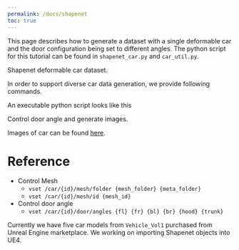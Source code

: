 ```yaml
---
permalink: /docs/shapenet
toc: true
---
```


This page describes how to generate a dataset with a single deformable car and the door configuration being set to different angles. The python script for this tutorial can be found in `shapenet_car.py` and `car_util.py`.

Shapenet deformable car dataset.

In order to support diverse car data generation, we provide following commands.

An executable python script looks like this

Control door angle and generate images.


Images of car can be found [here](https://drive.google.com/open?id=1dTC7eRrADMw2_s3_nm4z8OkTpvHL72iO).

# Reference

- Control Mesh
    - `vset /car/{id}/mesh/folder {mesh_folder} {meta_folder}`
    - `vset /car/{id}/mesh/id {mesh_id}`
- Control door angle
    - `vset /car/{id}/door/angles {fl} {fr} {bl} {br} {hood} {trunk}`


Currently we have five car models from `Vehicle_Vol1` purchased from Unreal Engine marketplace. We working on importing Shapenet objects into UE4.